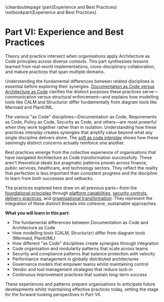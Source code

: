 \cleardoublepage
\part{Experience and Best Practices}
\setbookpart{Experience and Best Practices}

# Part VI: Experience and Best Practices

Theory and practice intersect when organisations apply Architecture as Code principles across diverse contexts. This part synthesises lessons learned from real-world implementations, cross-disciplinary collaboration, and mature practices that span multiple domains.

Understanding the fundamental differences between related disciplines is essential before exploring their synergies. [Documentation as Code versus Architecture as Code](22_documentation_vs_architecture.md) clarifies the distinct purposes these practices serve—communication versus structural enforcement—and explains how modelling tools like CALM and Structurizr differ fundamentally from diagram tools like Mermaid and PlantUML.

The various "as Code" disciplines—Documentation as Code, Requirements as Code, Policy as Code, Security as Code, and others—are most powerful when they work together rather than in isolation. Understanding how these practices interplay creates synergies that amplify value beyond what any single discipline delivers alone. The [soft as code interplay](23_soft_as_code_interplay.md) shows how these seemingly distinct concerns actually reinforce one another.

Best practices emerge from the collective experience of organisations that have navigated Architecture as Code transformation successfully. These aren't theoretical ideals but pragmatic patterns proven across finance, public services, healthcare, and technology sectors. They reflect the reality that perfection is less important than consistent progress and the discipline to learn from both successes and setbacks.

The practices explored here draw on all previous parts—from the [foundational principles](02_fundamental_principles.md) through [platform capabilities](05_automation_devops_cicd.md), [security controls](09a_security_fundamentals.md), [delivery practices](14_practical_implementation.md), and [organisational transformation](17_organizational_change.md). They represent the integration of these distinct threads into cohesive, sustainable approaches.

**What you will learn in this part:**

- The fundamental differences between Documentation as Code and Architecture as Code
- How modelling tools (CALM, Structurizr) differ from diagram tools (Mermaid, PlantUML)
- How different "as Code" disciplines create synergies through integration
- Code organisation and modularity patterns that scale across teams
- Security and compliance patterns that balance protection with velocity
- Performance management in globally distributed architectures
- Governance models that empower teams whilst maintaining control
- Vendor and tool management strategies that reduce lock-in
- Continuous improvement practices that sustain long-term success

These experiences and patterns prepare organisations to anticipate future developments whilst maintaining effective practices today, setting the stage for the forward-looking perspectives in Part VII.
